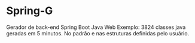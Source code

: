 # Spring-G
Gerador de back-end Spring Boot Java Web
Exemplo: 3824 classes java geradas em 5 minutos. No padrão e nas estruturas definidas pelo usuário.
